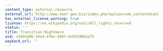 ```yaml
---
content_type: external-resource
external_url: http://www.next-gen.biz/index.php?option=com_content&task=view&id=2392&Itemid=2
has_external_license_warning: true
license: https://en.wikipedia.org/wiki/All_rights_reserved
status: ''
title: Transition Nightmare
uid: cd49cb8b-3da4-4fbe-a9d7-4c033d082e75
wayback_url: ''
---
```

